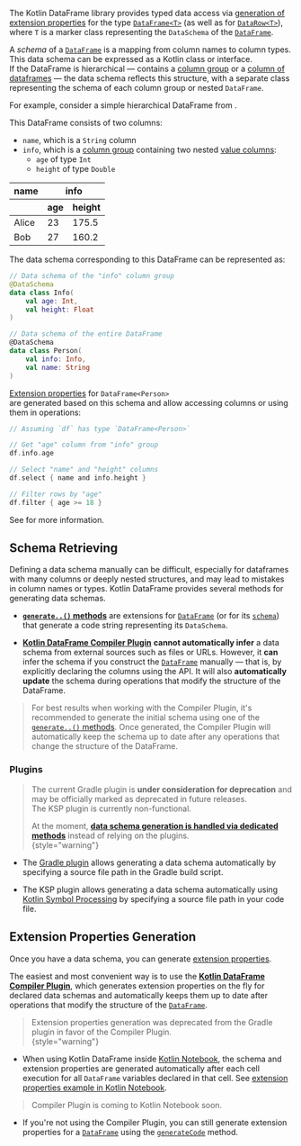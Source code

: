 [//]: # (title: Data Schemas)

The Kotlin DataFrame library provides typed data access via
[generation of extension properties](extensionPropertiesApi.md) for the type
[`DataFrame<T>`](DataFrame.md) (as well as for [`DataRow<T>`](DataRow.md)), where
`T` is a marker class representing the `DataSchema` of the [`DataFrame`](DataFrame.md).

A *schema* of a [`DataFrame`](DataFrame.md) is a mapping from column names to column types.  
This data schema can be expressed as a Kotlin class or interface.  
If the DataFrame is hierarchical — contains a [column group](DataColumn.md#columngroup) or a
[column of dataframes](DataColumn.md#framecolumn) — the data schema reflects this structure,
with a separate class representing the schema of each column group or nested `DataFrame`.

For example, consider a simple hierarchical DataFrame from
<resource src="example.csv"></resource>.

This DataFrame consists of two columns:
- `name`, which is a `String` column
- `info`, which is a [column group](DataColumn.md#columngroup) containing two nested [value columns](DataColumn.md#valuecolumn):
    - `age` of type `Int`
    - `height` of type `Double`

<table>
  <thead>
    <tr>
      <th>name</th>
      <th colspan="2">info</th>
    </tr>
    <tr>
      <th></th>
      <th>age</th>
      <th>height</th>
    </tr>
  </thead>
  <tbody>
    <tr>
      <td>Alice</td>
      <td>23</td>
      <td>175.5</td>
    </tr>
    <tr>
      <td>Bob</td>
      <td>27</td>
      <td>160.2</td>
    </tr>
  </tbody>
</table>

The data schema corresponding to this DataFrame can be represented as:

```kotlin
// Data schema of the "info" column group
@DataSchema
data class Info(
    val age: Int,
    val height: Float
)

// Data schema of the entire DataFrame
@DataSchema
data class Person(
    val info: Info,
    val name: String
)
```

[Extension properties](extensionPropertiesApi.md) for `DataFrame<Person>`  
are generated based on this schema and allow accessing columns
or using them in operations:

```kotlin
// Assuming `df` has type `DataFrame<Person>`

// Get "age" column from "info" group
df.info.age

// Select "name" and "height" columns
df.select { name and info.height }

// Filter rows by "age"
df.filter { age >= 18 }
```

See [](extensionPropertiesApi.md) for more information.


## Schema Retrieving

Defining a data schema manually can be difficult, especially for dataframes with many columns or deeply nested 
structures, and may lead to mistakes in column names or types. 
Kotlin DataFrame provides several methods for generating data schemas.

* [**`generate..()` methods**](DataSchemaGenerationMethods.md) are extensions for [`DataFrame`](DataFrame.md) 
(or for its [`schema`](schema.md)) that generate a code string representing its `DataSchema`.

* [**Kotlin DataFrame Compiler Plugin**](Compiler-Plugin.md) **cannot automatically infer** a 
data schema from external sources such as files or URLs.
However, it **can** infer the schema if you construct the [`DataFrame`](DataFrame.md) 
manually — that is, by explicitly declaring the columns using the API.
It will also **automatically update** the schema during operations that modify the structure of the DataFrame.

> For best results when working with the Compiler Plugin, it's recommended to 
> generate the initial schema using one of 
> the [`generate..()` methods](DataSchemaGenerationMethods.md).
> Once generated, the Compiler Plugin will automatically keep the schema up to date 
> after any operations that change the structure of the DataFrame.

### Plugins

> The current Gradle plugin is **under consideration for deprecation** and may be officially marked as deprecated in future releases.  
> The KSP plugin is currently non-functional.
>
> At the moment, **[data schema generation is handled via dedicated methods](DataSchemaGenerationMethods.md)** instead of relying on the plugins.  
{style="warning"}

* The [Gradle plugin](Gradle-Plugin.md) allows generating a data schema automatically by specifying a source file path in the Gradle build script.

* The KSP plugin allows generating a data schema automatically using 
[Kotlin Symbol Processing](https://kotlinlang.org/docs/ksp-overview.html) by specifying 
a source file path in your code file.

## Extension Properties Generation

Once you have a data schema, you can generate [extension properties](extensionPropertiesApi.md).

The easiest and most convenient way is to use the [**Kotlin DataFrame Compiler Plugin**](Compiler-Plugin.md), 
which generates extension properties on the fly for declared data schemas 
and automatically keeps them up to date after operations 
that modify the structure of the [`DataFrame`](DataFrame.md).

> Extension properties generation was deprecated from the Gradle plugin in favor of the Compiler Plugin.  
> {style="warning"}

* When using Kotlin DataFrame inside [Kotlin Notebook](gettingStartedKotlinNotebook.md), 
the schema and extension properties
are generated automatically after each cell execution for all `DataFrame` variables declared in that cell.
See [extension properties example in Kotlin Notebook](extensionPropertiesApi.md#example).

> Compiler Plugin is coming to Kotlin Notebook soon.

* If you're not using the Compiler Plugin, you can still generate extension properties for a [`DataFrame`](DataFrame.md)
  using the [`generateCode`](DataSchemaGenerationMethods.md#generate-code) method.

